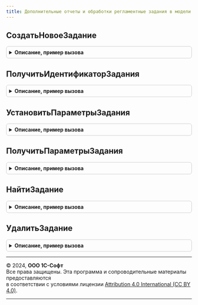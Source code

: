 ```yaml
---
title: Дополнительные отчеты и обработки регламентные задания в модели сервиса
---
```



## СоздатьНовоеЗадание
<details style="margin: 1em 0; padding: 0.5em; border: 1px solid #ccc; border-radius: 6px;">

<summary style="font-weight: bold; cursor: pointer;">Описание, пример вызова</summary>

```bsl

// Устарела. Следует использовать РегламентныеЗаданияСервер.ДобавитьЗадание().
//
// Возвращаемое значение:
//   Неопределено - следует использовать РегламентныеЗаданияСервер.ДобавитьЗадание().
//
Функция СоздатьНовоеЗадание() Экспорт
```

Пример вызова
```bsl
Результат = ДополнительныеОтчетыИОбработкиРегламентныеЗаданияВМоделиСервиса.СоздатьНовоеЗадание() 
```
</details>

## ПолучитьИдентификаторЗадания
<details style="margin: 1em 0; padding: 0.5em; border: 1px solid #ccc; border-radius: 6px;">

<summary style="font-weight: bold; cursor: pointer;">Описание, пример вызова</summary>

```bsl

// Устарела. Следует использовать РегламентныеЗаданияСервер.УникальныйИдентификатор().
//
// Параметры:
//   Задание - РегламентноеЗадание - регламентное задание.
//
// Возвращаемое значение:
//   Неопределено - следует использовать РегламентныеЗаданияСервер.УникальныйИдентификатор().
//
Функция ПолучитьИдентификаторЗадания(Знач Задание) Экспорт
```

Пример вызова
```bsl
Результат = ДополнительныеОтчетыИОбработкиРегламентныеЗаданияВМоделиСервиса.ПолучитьИдентификаторЗадания(Задание) 
```
</details>

## УстановитьПараметрыЗадания
<details style="margin: 1em 0; padding: 0.5em; border: 1px solid #ccc; border-radius: 6px;">

<summary style="font-weight: bold; cursor: pointer;">Описание, пример вызова</summary>

```bsl

// Устарела. Следует использовать РегламентныеЗаданияСервер.ИзменитьЗадание().
//
// Параметры:
//   Задание - РегламентноеЗадание - регламентное задание.
//   Использование - Булево - флаг использования регламентного задания.
//   Параметры - Массив - параметры регламентного задания.
//   Расписание - РасписаниеРегламентногоЗадания - расписание регламентного задания.
//
Процедура УстановитьПараметрыЗадания(Задание, Использование, Параметры, Расписание) Экспорт
```

Пример вызова
```bsl
ДополнительныеОтчетыИОбработкиРегламентныеЗаданияВМоделиСервиса.УстановитьПараметрыЗадания(Задание, Использование, Параметры, Расписание) 
```
</details>

## ПолучитьПараметрыЗадания
<details style="margin: 1em 0; padding: 0.5em; border: 1px solid #ccc; border-radius: 6px;">

<summary style="font-weight: bold; cursor: pointer;">Описание, пример вызова</summary>

```bsl

// Устарела. Следует использовать РегламентныеЗаданияСервер.НайтиЗадания().
//
// Параметры:
//   Задание - РегламентноеЗадание - регламентное задание.
//
// Возвращаемое значение:
//   Неопределено - следует использовать РегламентныеЗаданияСервер.НайтиЗадания().
//
Функция ПолучитьПараметрыЗадания(Знач Задание) Экспорт
```

Пример вызова
```bsl
Результат = ДополнительныеОтчетыИОбработкиРегламентныеЗаданияВМоделиСервиса.ПолучитьПараметрыЗадания(Задание) 
```
</details>

## НайтиЗадание
<details style="margin: 1em 0; padding: 0.5em; border: 1px solid #ccc; border-radius: 6px;">

<summary style="font-weight: bold; cursor: pointer;">Описание, пример вызова</summary>

```bsl

// Устарела. Следует использовать РегламентныеЗаданияСервер.Задание().
//
// Параметры:
//   Идентификатор - УникальныйИдентификатор - идентификатор регламентного задания.
//
// Возвращаемое значение:
//   Неопределено - следует использовать РегламентныеЗаданияСервер.НайтиЗадания().
//
Функция НайтиЗадание(Знач Идентификатор) Экспорт
```

Пример вызова
```bsl
Результат = ДополнительныеОтчетыИОбработкиРегламентныеЗаданияВМоделиСервиса.НайтиЗадание(Идентификатор) 
```
</details>

## УдалитьЗадание
<details style="margin: 1em 0; padding: 0.5em; border: 1px solid #ccc; border-radius: 6px;">

<summary style="font-weight: bold; cursor: pointer;">Описание, пример вызова</summary>

```bsl

// Устарела. Следует использовать РегламентныеЗаданияСервер.УдалитьЗадание().
//
// Параметры:
//   Задание - РегламентноеЗадание - регламентное задание.
//
Процедура УдалитьЗадание(Знач Задание) Экспорт
```

Пример вызова
```bsl
ДополнительныеОтчетыИОбработкиРегламентныеЗаданияВМоделиСервиса.УдалитьЗадание(Задание) 
```
</details>

---

© 2024, **ООО 1С-Софт**  
Все права защищены. Эта программа и сопроводительные материалы предоставляются  
в соответствии с условиями лицензии [Attribution 4.0 International (CC BY 4.0)](https://creativecommons.org/licenses/by/4.0/legalcode).

---
